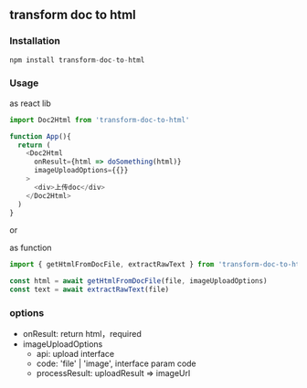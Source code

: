 ## transform doc to html
### Installation
```js
npm install transform-doc-to-html
```
### Usage
as react lib

```js
import Doc2Html from 'transform-doc-to-html'

function App(){
  return (
    <Doc2Html
      onResult={html => doSomething(html)}
      imageUploadOptions={{}}
    >
      <div>上传doc</div>
    </Doc2Html>
  )
}
```
or

as function

```js
import { getHtmlFromDocFile, extractRawText } from 'transform-doc-to-html'

const html = await getHtmlFromDocFile(file, imageUploadOptions)
const text = await extractRawText(file)
```

### options
* onResult: return html，required
* imageUploadOptions
    - api: upload interface
    - code: 'file' | 'image', interface param code
    - processResult: uploadResult => imageUrl
